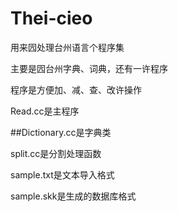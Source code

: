 # Thei-cieo
用来囥处理台州语言个程序集

主要是囥台州字典、词典，还有一许程序

程序是方便加、减、查、改许操作

Read.cc是主程序

##Dictionary.cc是字典类

split.cc是分割处理函数

sample.txt是文本导入格式

sample.skk是生成的数据库格式
